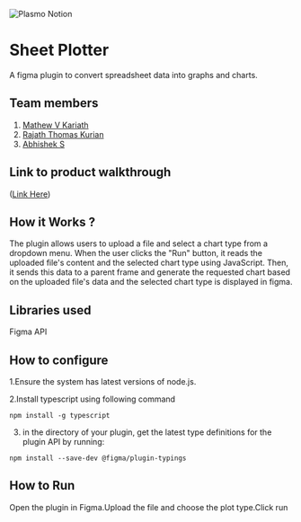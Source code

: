 ![Plasmo Notion](https://github.com/TH-Activities/saturday-hack-night-template/assets/64391274/85d3fbb8-aed6-4751-b051-4539df392f1a)


# Sheet Plotter
A figma plugin to convert spreadsheet data into graphs and charts.
## Team members
1. [Mathew V Kariath](https://github.com/MVK2803)
2. [Rajath Thomas Kurian](https://github.com/rajath-tk)
3. [Abhishek S](https://github.com/ABCET)
## Link to product walkthrough
([Link Here](https://drive.google.com/file/d/17WZ1OokSwRW9P3bSKqHhiL0pQkvTnqB6/view?usp=sharing))
## How it Works ?
The plugin allows users to upload a file and select a chart type from a dropdown menu. When the user clicks the "Run" button, it reads the uploaded file's content and the selected chart type using JavaScript. Then, it sends this data to a parent frame and generate the requested chart based on the uploaded file's data and the selected chart type is displayed in figma.
## Libraries used
Figma API
## How to configure
1.Ensure the system has latest versions of node.js.

2.Install typescript using following command

``````
npm install -g typescript
``````

3. in the directory of your plugin, get the latest type definitions for the plugin API by running:
``````
npm install --save-dev @figma/plugin-typings
``````
## How to Run
Open the plugin in Figma.Upload the file and choose the plot type.Click run
